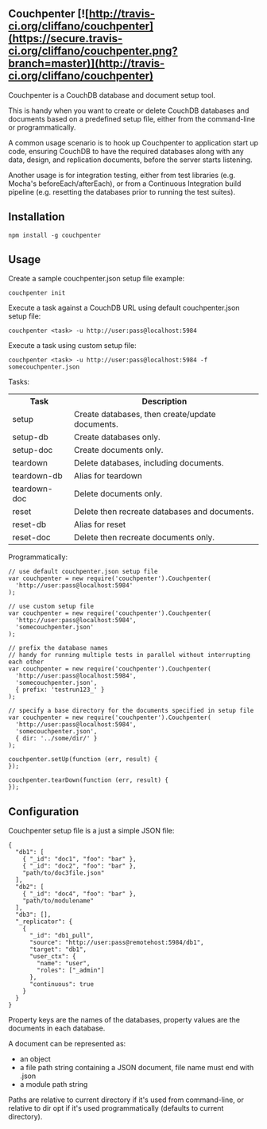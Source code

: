 Couchpenter [![http://travis-ci.org/cliffano/couchpenter](https://secure.travis-ci.org/cliffano/couchpenter.png?branch=master)](http://travis-ci.org/cliffano/couchpenter)
-----------

Couchpenter is a CouchDB database and document setup tool.

This is handy when you want to create or delete CouchDB databases and documents based on a predefined setup file, either from the command-line or programmatically.

A common usage scenario is to hook up Couchpenter to application start up code, ensuring CouchDB to have the required databases along with any data, design, and replication documents, before the server starts listening.

Another usage is for integration testing, either from test libraries (e.g. Mocha's beforeEach/afterEach), or from a Continuous Integration build pipeline (e.g. resetting the databases prior to running the test suites).

Installation
------------

    npm install -g couchpenter 

Usage
-----

Create a sample couchpenter.json setup file example:

    couchpenter init

Execute a task against a CouchDB URL using default couchpenter.json setup file:

    couchpenter <task> -u http://user:pass@localhost:5984

Execute a task using custom setup file:

    couchpenter <task> -u http://user:pass@localhost:5984 -f somecouchpenter.json

Tasks:

<table>
<tr><th>Task</th><th>Description</th></tr>
<tr><td>setup</td><td>Create databases, then create/update documents.</td></tr>
<tr><td>setup-db</td><td>Create databases only.</td></tr>
<tr><td>setup-doc</td><td>Create documents only.</td></tr>
<tr><td>teardown</td><td>Delete databases, including documents.</td></tr>
<tr><td>teardown-db</td><td>Alias for teardown</td></tr>
<tr><td>teardown-doc</td><td>Delete documents only.</td></tr>
<tr><td>reset</td><td>Delete then recreate databases and documents.</td></tr>
<tr><td>reset-db</td><td>Alias for reset</td></tr>
<tr><td>reset-doc</td><td>Delete then recreate documents only.</td></tr>
</table>

Programmatically:

    // use default couchpenter.json setup file
    var couchpenter = new require('couchpenter').Couchpenter(
      'http://user:pass@localhost:5984'
    );

    // use custom setup file
    var couchpenter = new require('couchpenter').Couchpenter(
      'http://user:pass@localhost:5984',
      'somecouchpenter.json'
    );

    // prefix the database names
    // handy for running multiple tests in parallel without interrupting each other
    var couchpenter = new require('couchpenter').Couchpenter(
      'http://user:pass@localhost:5984',
      'somecouchpenter.json',
      { prefix: 'testrun123_' }
    );

    // specify a base directory for the documents specified in setup file
    var couchpenter = new require('couchpenter').Couchpenter(
      'http://user:pass@localhost:5984',
      'somecouchpenter.json',
      { dir: '../some/dir/' }
    );

    couchpenter.setUp(function (err, result) {
    });

    couchpenter.tearDown(function (err, result) {
    });

Configuration
-------------

Couchpenter setup file is a just a simple JSON file:

    {
      "db1": [
        { "_id": "doc1", "foo": "bar" },
        { "_id": "doc2", "foo": "bar" },
        "path/to/doc3file.json"
      ],
      "db2": [
        { "_id": "doc4", "foo": "bar" },
        "path/to/modulename"
      ],
      "db3": [],
      "_replicator": {
        {
          "_id": "db1_pull",
          "source": "http://user:pass@remotehost:5984/db1",
          "target": "db1",
          "user_ctx": {
            "name": "user",
            "roles": ["_admin"]
          },
          "continuous": true
        }
      }
    }

Property keys are the names of the databases, property values are the documents in each database.

A document can be represented as:

* an object
* a file path string containing a JSON document, file name must end with .json
* a module path string

Paths are relative to current directory if it's used from command-line, or relative to dir opt if it's used programmatically (defaults to current directory).